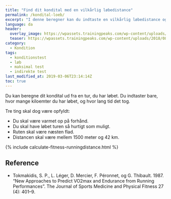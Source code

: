 ```yaml
---
title: "Find dit kondital med en vilkårlig løbedistance"
permalink: /kondital-loeb/
excerpt: "I denne beregner kan du indtaste en vilkårlig løbedistance og tiden og få et estimeret kondital."
language: da
header:
  overlay_image: https://wpassets.trainingpeaks.com/wp-content/uploads/2018/08/10114352/18227-threshold-fitness-tests-blog-1200x675-run.jpg
  teaser: https://wpassets.trainingpeaks.com/wp-content/uploads/2018/08/10114352/18227-threshold-fitness-tests-blog-1200x675-run.jpg
category:
  - Kondition
tags:
  - konditionstest
  - løb
  - maksimal test
  - indirekte test
last_modified_at: 2019-03-06T23:14:14Z
toc: true
---
```


Du kan beregne dit kondital ud fra en tur, du har løbet. Du indtaster bare, hvor mange kiloemter du har løbet, og hvor lang tid det tog.

Tre ting skal dog være opfyldt:

- Du skal være varmet op på forhånd.
- Du skal have løbet turen så hurtigt som muligt.
- Ruten skal være næsten flad.
- Distancen skal være mellem 1500 meter og 42 km.

{% include calculate-fitness-runningdistance.html %}

## Reference

- Tokmakidis, S. P., L. Léger, D. Mercier, F. Péronnet, og G. Thibault. 1987. “New Approaches to Predict VO2max and Endurance from Running Performances”. The Journal of Sports Medicine and Physical Fitness 27 (4): 401–9.
